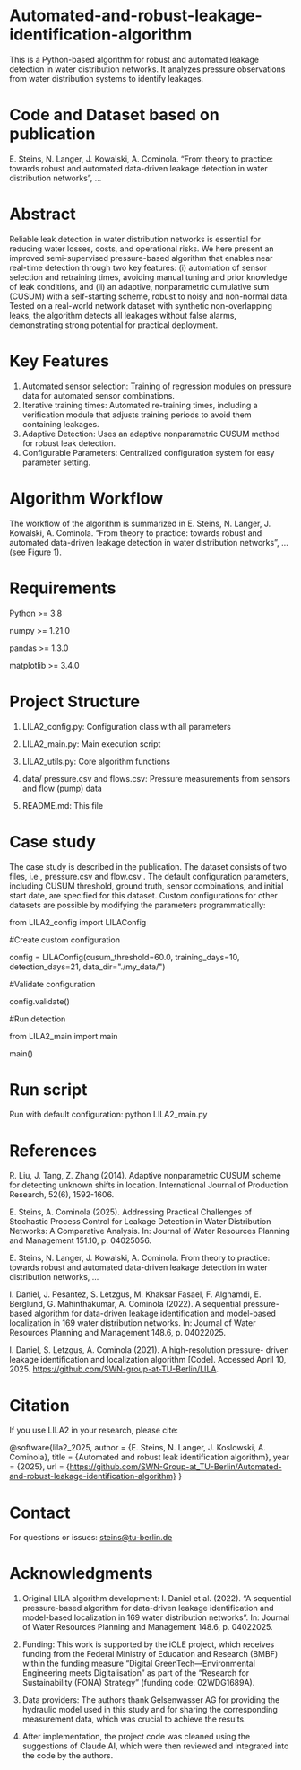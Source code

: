 # Automated-and-robust-leakage-identification-algorithm
This is a Python-based algorithm for robust and automated leakage detection in water distribution networks. It analyzes pressure observations from water distribution systems to identify leakages.

# Code and Dataset based on publication
E. Steins, N. Langer, J. Kowalski, A. Cominola. “From theory to practice: towards robust and automated data-driven leakage detection in water distribution networks”, …

# Abstract
Reliable leak detection in water distribution networks is essential for reducing water losses, costs, and operational risks. We here present an improved semi-supervised pressure-based algorithm that enables near real-time detection through two key features: (i) automation of sensor selection and retraining times, avoiding manual tuning and prior knowledge of leak conditions, and (ii) an adaptive, nonparametric cumulative sum (CUSUM) with a self-starting scheme, robust to noisy and non-normal data. Tested on a real-world network dataset with synthetic non-overlapping leaks, the algorithm detects all leakages without false alarms, demonstrating strong potential for practical deployment. 


# Key Features
1.	Automated sensor selection: Training of regression modules on pressure data for automated sensor combinations.
2.	Iterative training times: Automated re-training times, including a verification module that adjusts training periods to avoid them containing leakages.
3.	Adaptive Detection: Uses an adaptive nonparametric CUSUM method for robust leak detection.
4.	Configurable Parameters: Centralized configuration system for easy parameter setting.

	
# Algorithm Workflow
The workflow of the algorithm is summarized in E. Steins, N. Langer, J. Kowalski, A. Cominola. “From theory to practice: towards robust and automated data-driven leakage detection in water distribution networks”, … (see Figure 1).


# Requirements
Python >= 3.8

numpy >= 1.21.0

pandas >= 1.3.0

matplotlib >= 3.4.0


# Project Structure

1. LILA2_config.py: Configuration class with all parameters 

2. LILA2_main.py: Main execution script

3. LILA2_utils.py: Core algorithm functions

4. data/ pressure.csv and flows.csv: Pressure measurements from sensors and flow (pump) data

5. README.md: This file


# Case study
The case study is described in the publication. The dataset consists of two files, i.e., pressure.csv and flow.csv . The default configuration parameters, including CUSUM threshold, ground truth, sensor combinations, and initial start date, are specified for this dataset. Custom configurations for other datasets are possible by modifying the parameters programmatically:

from LILA2_config import LILAConfig 

#Create custom configuration  

config = LILAConfig(cusum_threshold=60.0, training_days=10, detection_days=21, data_dir="./my_data/")

#Validate configuration

config.validate()

#Run detection

from LILA2_main import main

main()

# Run script

Run with default configuration: python LILA2_main.py


# References

R. Liu, J. Tang, Z. Zhang (2014). Adaptive nonparametric CUSUM scheme for detecting unknown shifts in location. International Journal of Production Research, 52(6), 1592-1606.

E. Steins, A. Cominola (2025). Addressing Practical Challenges of Stochastic Process Control for Leakage Detection in Water Distribution Networks: A Comparative Analysis. In: Journal of Water Resources Planning and Management 151.10, p. 04025056.

E. Steins, N. Langer, J. Kowalski, A. Cominola. From theory to practice: towards robust and automated data-driven leakage detection in water distribution networks, …

I. Daniel, J. Pesantez, S. Letzgus, M. Khaksar Fasael, F. Alghamdi, E. Berglund, G. Mahinthakumar, A. Cominola (2022). A sequential pressure-based algorithm for data-driven leakage identification and model-based localization in 169 water distribution networks. In: Journal of Water Resources Planning and Management 148.6, p. 04022025.

I. Daniel, S. Letzgus, A. Cominola (2021). A high-resolution pressure- driven leakage identification and localization algorithm [Code]. Accessed April 10, 2025. https://github.com/SWN-group-at-TU-Berlin/LILA.

# Citation
If you use LILA2 in your research, please cite:

@software{lila2_2025,
  author = {E. Steins, N. Langer, J. Koslowski, A. Cominola},
  title = {Automated and robust leak identification algorithm},
  year = {2025},
  url = {https://github.com/SWN-Group-at_TU-Berlin/Automated-and-robust-leakage-identification-algorithm}
}


# Contact
For questions or issues: steins@tu-berlin.de

# Acknowledgments

1.	Original LILA algorithm development: I. Daniel et al. (2022). “A sequential pressure-based algorithm for data-driven leakage identification and model-based localization in 169 water distribution networks”. In: Journal of Water Resources Planning and Management 148.6, p. 04022025.
   
2.	Funding: This work is supported by the iOLE project, which receives funding from the Federal Ministry of Education and Research (BMBF) within the funding measure “Digital GreenTech—Environmental Engineering meets Digitalisation” as part of the “Research for Sustainability (FONA) Strategy” (funding code: 02WDG1689A).
   
3.	Data providers: The authors thank Gelsenwasser AG for providing the hydraulic model used in this study and for sharing the corresponding measurement data, which was crucial to achieve the results.
   
4.	After implementation, the project code was cleaned using the suggestions of Claude AI, which were then reviewed and integrated into the code by the authors. 
